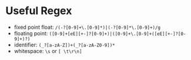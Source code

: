 Useful Regex
============
- fixed point float: `/(-?[0-9]+\.[0-9]*)|(-?[0-9]*\.[0-9]+)/g`
- floating point: `([0-9]+[eE][+-]?[0-9]+)|([0-9]+\.[0-9]+([eE][+-]?[0-9]+)?)`
- identifier: `(_?[a-zA-Z])+(_?[a-zA-Z0-9])*`
- whitespace: `\s` or `[ \t\r\n]`
